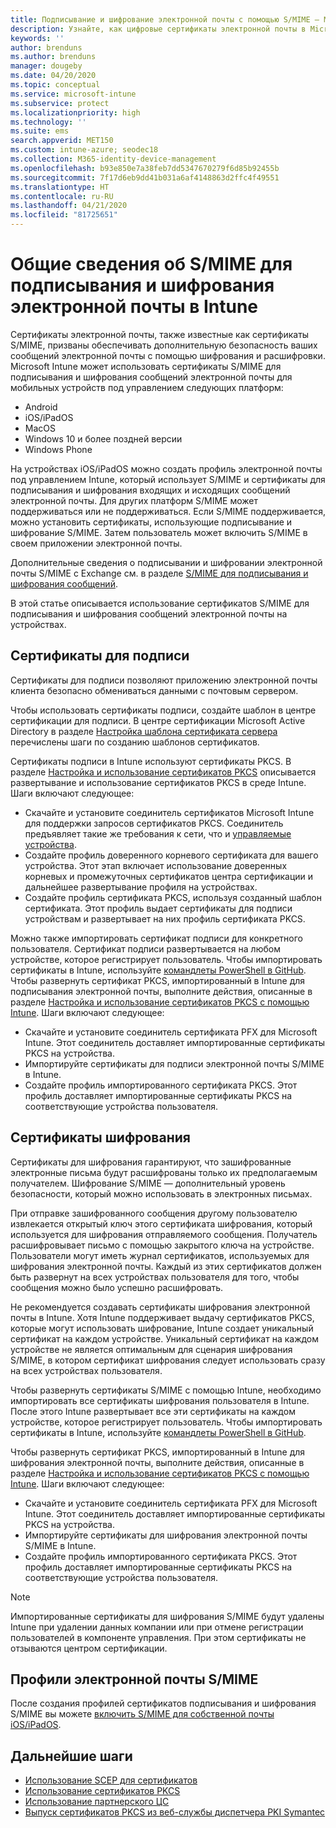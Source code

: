 ```yaml
---
title: Подписывание и шифрование электронной почты с помощью S/MIME — Microsoft Intune — Azure | Документация Майкрософт
description: Узнайте, как цифровые сертификаты электронной почты в Microsoft Intune используются для подписывания и шифрования сообщений электронной почты на устройствах. Эти сертификаты называются S/MIME и настраиваются с помощью профилей конфигурации устройств. Сертификаты подписывания и шифрования используют PKCS или закрытые сертификаты и соединитель для импорта сертификатов.
keywords: ''
author: brenduns
ms.author: brenduns
manager: dougeby
ms.date: 04/20/2020
ms.topic: conceptual
ms.service: microsoft-intune
ms.subservice: protect
ms.localizationpriority: high
ms.technology: ''
ms.suite: ems
search.appverid: MET150
ms.custom: intune-azure; seodec18
ms.collection: M365-identity-device-management
ms.openlocfilehash: b93e850e7a38feb7dd5347670279f6d85b92455b
ms.sourcegitcommit: 7f17d6eb9dd41b031a6af4148863d2ffc4f49551
ms.translationtype: HT
ms.contentlocale: ru-RU
ms.lasthandoff: 04/21/2020
ms.locfileid: "81725651"
---
```

# <a name="smime-overview-to-sign-and-encrypt-email-in-intune"></a>Общие сведения об S/MIME для подписывания и шифрования электронной почты в Intune

Сертификаты электронной почты, также известные как сертификаты S/MIME, призваны обеспечивать дополнительную безопасность ваших сообщений электронной почты с помощью шифрования и расшифровки. Microsoft Intune может использовать сертификаты S/MIME для подписывания и шифрования сообщений электронной почты для мобильных устройств под управлением следующих платформ:

- Android
- iOS/iPadOS
- MacOS
- Windows 10 и более поздней версии
- Windows Phone

На устройствах iOS/iPadOS можно создать профиль электронной почты под управлением Intune, который использует S/MIME и сертификаты для подписывания и шифрования входящих и исходящих сообщений электронной почты. Для других платформ S/MIME может поддерживаться или не поддерживаться. Если S/MIME поддерживается, можно установить сертификаты, использующие подписывание и шифрование S/MIME. Затем пользователь может включить S/MIME в своем приложении электронной почты.

Дополнительные сведения о подписывании и шифровании электронной почты S/MIME с Exchange см. в разделе [S/MIME для подписывания и шифрования сообщений](https://docs.microsoft.com/Exchange/policy-and-compliance/smime).

В этой статье описывается использование сертификатов S/MIME для подписывания и шифрования сообщений электронной почты на устройствах.

## <a name="signing-certificates"></a>Сертификаты для подписи

Сертификаты для подписи позволяют приложению электронной почты клиента безопасно обмениваться данными с почтовым сервером.

Чтобы использовать сертификаты подписи, создайте шаблон в центре сертификации для подписи. В центре сертификации Microsoft Active Directory в разделе [Настройка шаблона сертификата сервера](https://docs.microsoft.com/windows-server/networking/core-network-guide/cncg/server-certs/configure-the-server-certificate-template) перечислены шаги по созданию шаблонов сертификатов.

Сертификаты подписи в Intune используют сертификаты PKCS. В разделе [Настройка и использование сертификатов PKCS](certficates-pfx-configure.md) описывается развертывание и использование сертификатов PKCS в среде Intune. Шаги включают следующее:

- Скачайте и установите соединитель сертификатов Microsoft Intune для поддержки запросов сертификатов PKCS. Соединитель предъявляет такие же требования к сети, что и [управляемые устройства](../fundamentals/intune-endpoints.md#access-for-managed-devices).
- Создайте профиль доверенного корневого сертификата для вашего устройства. Этот этап включает использование доверенных корневых и промежуточных сертификатов центра сертификации и дальнейшее развертывание профиля на устройствах.
- Создайте профиль сертификата PKCS, используя созданный шаблон сертификата. Этот профиль выдает сертификаты для подписи устройствам и развертывает на них профиль сертификата PKCS.

Можно также импортировать сертификат подписи для конкретного пользователя. Сертификат подписи развертывается на любом устройстве, которое регистрирует пользователь. Чтобы импортировать сертификаты в Intune, используйте [командлеты PowerShell в GitHub](https://github.com/Microsoft/Intune-Resource-Access). Чтобы развернуть сертификат PKCS, импортированный в Intune для подписывания электронной почты, выполните действия, описанные в разделе [Настройка и использование сертификатов PKCS с помощью Intune](certficates-pfx-configure.md). Шаги включают следующее:

- Скачайте и установите соединитель сертификата PFX для Microsoft Intune. Этот соединитель доставляет импортированные сертификаты PKCS на устройства.
- Импортируйте сертификаты для подписи электронной почты S/MIME в Intune.
- Создайте профиль импортированного сертификата PKCS. Этот профиль доставляет импортированные сертификаты PKCS на соответствующие устройства пользователя.

## <a name="encryption-certificates"></a>Сертификаты шифрования

Сертификаты для шифрования гарантируют, что зашифрованные электронные письма будут расшифрованы только их предполагаемым получателем. Шифрование S/MIME — дополнительный уровень безопасности, который можно использовать в электронных письмах.

При отправке зашифрованного сообщения другому пользователю извлекается открытый ключ этого сертификата шифрования, который используется для шифрования отправляемого сообщения. Получатель расшифровывает письмо с помощью закрытого ключа на устройстве. Пользователи могут иметь журнал сертификатов, используемых для шифрования электронной почты. Каждый из этих сертификатов должен быть развернут на всех устройствах пользователя для того, чтобы сообщения можно было успешно расшифровать.

Не рекомендуется создавать сертификаты шифрования электронной почты в Intune. Хотя Intune поддерживает выдачу сертификатов PKCS, которые могут использовать шифрование, Intune создает уникальный сертификат на каждом устройстве. Уникальный сертификат на каждом устройстве не является оптимальным для сценария шифрования S/MIME, в котором сертификат шифрования следует использовать сразу на всех устройствах пользователя.

Чтобы развернуть сертификаты S/MIME с помощью Intune, необходимо импортировать все сертификаты шифрования пользователя в Intune. После этого Intune развертывает все эти сертификаты на каждом устройстве, которое регистрирует пользователь. Чтобы импортировать сертификаты в Intune, используйте [командлеты PowerShell в GitHub](https://github.com/Microsoft/Intune-Resource-Access).

Чтобы развернуть сертификат PKCS, импортированный в Intune для шифрования электронной почты, выполните действия, описанные в разделе [Настройка и использование сертификатов PKCS с помощью Intune](certficates-pfx-configure.md). Шаги включают следующее:

- Скачайте и установите соединитель сертификата PFX для Microsoft Intune. Этот соединитель доставляет импортированные сертификаты PKCS на устройства.
- Импортируйте сертификаты для шифрования электронной почты S/MIME в Intune.
- Создайте профиль импортированного сертификата PKCS. Этот профиль доставляет импортированные сертификаты PKCS на соответствующие устройства пользователя.

 > [!NOTE]
 > Импортированные сертификаты для шифрования S/MIME будут удалены Intune при удалении данных компании или при отмене регистрации пользователей в компоненте управления. При этом сертификаты не отзываются центром сертификации.

## <a name="smime-email-profiles"></a>Профили электронной почты S/MIME

После создания профилей сертификатов подписывания и шифрования S/MIME вы можете [включить S/MIME для собственной почты iOS/iPadOS](../configuration/email-settings-ios.md).

## <a name="next-steps"></a>Дальнейшие шаги

- [Использование SCEP для сертификатов](certificates-scep-configure.md)
- [Использование сертификатов PKCS](certficates-pfx-configure.md)
- [Использование партнерского ЦС](certificate-authority-add-scep-overview.md)
- [Выпуск сертификатов PKCS из веб-службы диспетчера PKI Symantec](certificates-digicert-configure.md)

